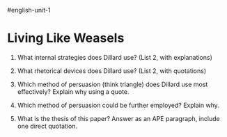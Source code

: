 #english-unit-1
# Living Like Weasels
1. What internal strategies does Dillard use? (List 2, with explanations)

2. What rhetorical devices does Dillard use? (List 2, with quotations)

3. Which method of persuasion (think triangle) does Dillard use most effectively? Explain why using a quote.

4. Which method of persuasion could be further employed? Explain why.

5. What is the thesis of this paper? Answer as an APE paragraph, include one direct quotation.